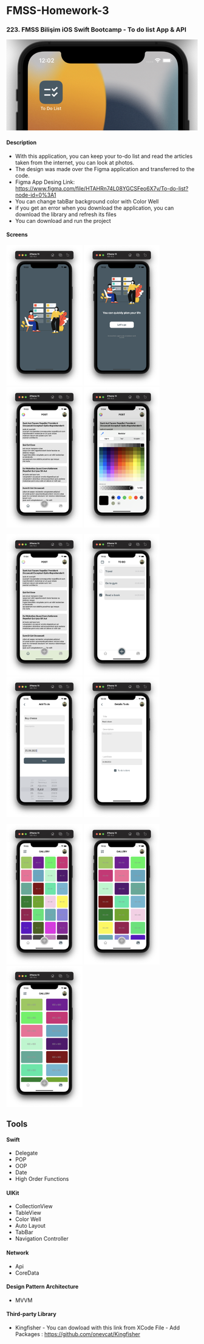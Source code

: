 # FMSS-Homework-3

### 223. FMSS Bilişim iOS Swift Bootcamp - To do list App & API 

![Simulator](https://github.com/FMSS-IOS-Patika-Bootcamp/homework-3-berkayyalcn21/blob/main/images/appIcon.png)


#### Description
- With this application, you can keep your to-do list and read the articles taken from the internet, you can look at photos.
- The design was made over the Figma application and transferred to the code.
- Figma App Desing Link: https://www.figma.com/file/HTAHRn74L08YGCSFeo6X7v/To-do-list?node-id=0%3A1
- You can change tabBar background color with Color Well
- if you get an error when you download the application, you can download the library and refresh its files
- You can download and run the project

#### Screens
<img src="https://github.com/FMSS-IOS-Patika-Bootcamp/homework-3-berkayyalcn21/blob/main/images/welcome.png" width="200" /> <img 
src="https://github.com/FMSS-IOS-Patika-Bootcamp/homework-3-berkayyalcn21/blob/main/images/firstPage.png" width="200" /> <img 
src="https://github.com/FMSS-IOS-Patika-Bootcamp/homework-3-berkayyalcn21/blob/main/images/home.png" width="200" /> <img 
src="https://github.com/FMSS-IOS-Patika-Bootcamp/homework-3-berkayyalcn21/blob/main/images/homeColor.png" width="200" /> 

<img src="https://github.com/FMSS-IOS-Patika-Bootcamp/homework-3-berkayyalcn21/blob/main/images/home-2.png" width="200" /> <img 
src="https://github.com/FMSS-IOS-Patika-Bootcamp/homework-3-berkayyalcn21/blob/main/images/todos.png" width="200" /> <img 
src="https://github.com/FMSS-IOS-Patika-Bootcamp/homework-3-berkayyalcn21/blob/main/images/addTodo.png" width="200" /> <img 
src="https://github.com/FMSS-IOS-Patika-Bootcamp/homework-3-berkayyalcn21/blob/main/images/detailsTodo.png" width="200" /> 

<img src="https://github.com/FMSS-IOS-Patika-Bootcamp/homework-3-berkayyalcn21/blob/main/images/gallery-1.png" width="200" /> <img 
src="https://github.com/FMSS-IOS-Patika-Bootcamp/homework-3-berkayyalcn21/blob/main/images/gallery-3.png" width="200" /> <img 
src="https://github.com/FMSS-IOS-Patika-Bootcamp/homework-3-berkayyalcn21/blob/main/images/gallery-2.png" width="200" />


## Tools

#### Swift
  - Delegate
  - POP
  - OOP
  - Date
  - High Order Functions
  
#### UIKit
  - CollectionView
  - TableView
  - Color Well
  - Auto Layout
  - TabBar
  - Navigation Controller
  
#### Network
  - Api
  - CoreData
  
#### Design Pattern Architecture
  - MVVM 

#### Third-party Library
  - Kingfisher - You can dowload with this link from XCode File - Add Packages : https://github.com/onevcat/Kingfisher
